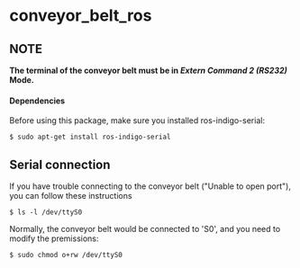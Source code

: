 # conveyor_belt_ros

## NOTE

**The terminal of the conveyor belt must be in *Extern Command 2 (RS232)* Mode.**

#### Dependencies

Before using this package, make sure you installed ros-indigo-serial:

```
$ sudo apt-get install ros-indigo-serial
```

## Serial connection

If you have trouble connecting to the conveyor belt ("Unable to open port"), you can follow these instructions

```
$ ls -l /dev/ttyS0
```
Normally, the conveyor belt would be connected to 'S0', and you need to modify the premissions:
```
$ sudo chmod o+rw /dev/ttyS0
```

